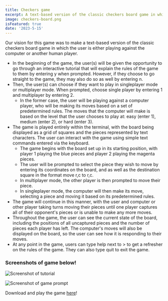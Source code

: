 ```yaml
---
title: Checkers game
excerpt: A text-based version of the classic checkers board game in which the user is either playing against the computer or another human player 
image: checkers-board.png
isFeatured: true
date: '2023-5-15'
---
```


Our vision for this game was to make a text-based version of the classic checkers board game in which the user is either playing against the computer or another human player. 
- In the beginning of the game, the user(s) will be given the opportunity to go through an interactive tutorial that will explain the rules of the game to them by entering y when prompted. However, if they choose to go straight to the game, they may also do so as well by entering n. 
- Then, the user(s) can choose if they want to play in singleplayer mode or multiplayer mode. When prompted, choose single player by entering 1 and multiplayer by entering 2. 
  - In the former case, the user will be playing against a computer player, who will be making its moves based on a set of predetermined rules. The moves that the computer will make is based on the level that the user chooses to play at: easy (enter 1), medium (enter 2), or hard (enter 3). 
- The game is played entirely within the terminal, with the board being displayed as a grid of squares and the pieces represented by text characters. The user can interact with the game using simple text commands entered via the keyboard. 
  - The game begins with the board set up in its starting position, with player 1 playing the blue pieces and player 2 playing the magenta pieces. 
  - The user will be prompted to select the piece they wish to move by entering its coordinates on the board, and as well as the destination square in the format move r,c to r,c. 
  - In multiplayer mode, the other player is then prompted to move their piece.
  - In singleplayer mode, the computer will then make its move, selecting a piece and moving it based on its predetermined rules. 
- The game will continue in this manner, with the user and computer or other player taking turns moving their pieces until one player captures all of their opponent's pieces or is unable to make any more moves. 
- Throughout the game, the user can see the current state of the board, including the positions of all uncaptured pieces and the number of pieces each player has left. The computer's moves will also be displayed on the board, so the user can see how it is responding to their moves. 
- At any point in the game, users can type help  next to > to get a refresher on the rules of the game. They can also type quit to exit the game. 

### Screenshots of game below!

![Screenshot of tutorial](capturing-tutorial.png)

![Screenshot of game prompt](play-checkers.png)

Download and play the game [here](https://github.coecis.cornell.edu/jg874/3110-final-project)!
